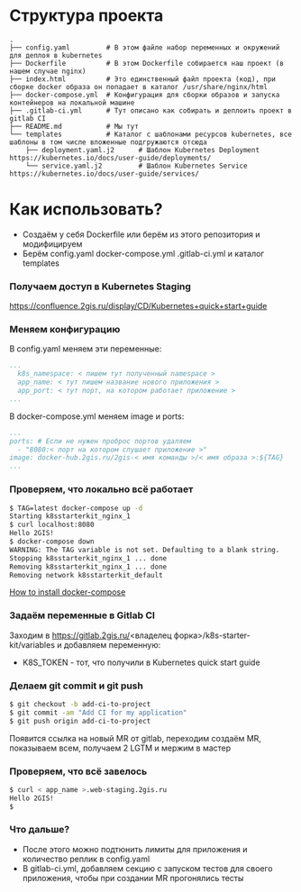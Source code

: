 # Структура проекта
```
.  
├── config.yaml         # В этом файле набор переменных и окружений для деплоя в kubernetes  
├── Dockerfile          # В этом Dockerfile собирается наш проект (в нашем случае nginx)  
├── index.html          # Это единственный файл проекта (код), при сборке docker образа он попадает в каталог /usr/share/nginx/html  
├── docker-compose.yml  # Конфигурация для сборки образов и запуска контейнеров на локальной машине
├── .gitlab-ci.yml      # Тут описано как собирать и деплоить проект в gitlab CI  
├── README.md           # Мы тут  
└── templates           # Каталог с шаблонами ресурсов kubernetes, все шаблоны в том числе вложенные подгружаются отсюда  
    ├── deployment.yaml.j2      # Шаблон Kubernetes Deployment https://kubernetes.io/docs/user-guide/deployments/  
    └── service.yaml.j2         # Шаблон Kubernetes Service https://kubernetes.io/docs/user-guide/services/  
```
# Как использовать?
* Создаём у себя Dockerfile или берём из этого репозитория и модифицируем
* Берём config.yaml docker-compose.yml .gitlab-ci.yml и каталог templates

### Получаем доступ в Kubernetes Staging
https://confluence.2gis.ru/display/CD/Kubernetes+quick+start+guide
### Меняем конфигурацию
В config.yaml меняем эти переменные:  
```yaml
...
  k8s_namespace: < пишем тут полученный namespace >
  app_name: < тут пишем название нового приложения >
  app_port: < тут порт, на котором работает приложение >
...
```
В docker-compose.yml меняем image и ports:  
```yaml
...
ports: # Если не нужен проброс портов удаляем
  - "8080:< порт на котором слушает приложение >"
image: docker-hub.2gis.ru/2gis-< имя команды >/< имя образа >:${TAG}
...
```

### Проверяем, что локально всё работает
```bash
$ TAG=latest docker-compose up -d
Starting k8sstarterkit_nginx_1
$ curl localhost:8080
Hello 2GIS!
$ docker-compose down
WARNING: The TAG variable is not set. Defaulting to a blank string.
Stopping k8sstarterkit_nginx_1 ... done
Removing k8sstarterkit_nginx_1 ... done
Removing network k8sstarterkit_default
```
[How to install docker-compose](https://docs.docker.com/compose/install/)
### Задаём переменные в Gitlab CI
Заходим в https://gitlab.2gis.ru/<владелец форка>/k8s-starter-kit/variables и добавляем переменную:  
* K8S_TOKEN - тот, что получили в Kubernetes quick start guide

### Делаем git commit и git push
```bash
$ git checkout -b add-ci-to-project
$ git commit -am "Add CI for my application"
$ git push origin add-ci-to-project
```
Появится ссылка на новый MR от gitlab, переходим создаём MR, показываем всем, получаем 2 LGTM и мержим в мастер
### Проверяем, что всё завелось
```bash
$ curl < app_name >.web-staging.2gis.ru
Hello 2GIS!
$
```
### Что дальше?
* После этого можно подтюнить лимиты для приложения и количество реплик в config.yaml
* В gitlab-ci.yml, добавляем секцию с запуском тестов для своего приложения, чтобы при создании MR прогонялись тесты
